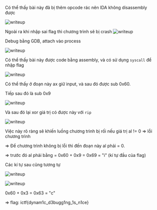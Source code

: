 Có thể thấy bài này đã bị thêm opcode rác nên IDA không disassembly được 

![writeup](https://user-images.githubusercontent.com/101321172/179648262-560fae9e-3f4b-4ab3-8c42-4fbb7771f9d8.jpg)

Ngoài ra khi nhập sai flag thì chương trình sẽ bị crash
![writeup](https://user-images.githubusercontent.com/101321172/179648478-44ea09ee-6994-482d-a4c7-621c387ce793.jpg)

Debug bằng GDB, attach vào process

![writeup](https://user-images.githubusercontent.com/101321172/179648689-f8dfef52-ca11-4f26-b3f9-0c2c6ece413e.jpg)

Có thể thấy bài này được code bằng assembly, và có sử dụng ```syscall``` để nhập flag

![writeup](https://user-images.githubusercontent.com/101321172/179648840-ccb822fe-54fd-42ca-8e5a-89834a8dde28.jpg)

Có thể thấy ở đoạn này ax giữ input, và sau đó được sub 0x60.

Tiếp sau đó là sub 0x9

![writeup](https://user-images.githubusercontent.com/101321172/179648930-f65200b0-bd00-4d4e-b9db-9cbd5d5b7e37.jpg)

Và sau đó lại xor giá trị có được này với ```rip```

![writeup](https://user-images.githubusercontent.com/101321172/179649004-41640196-1c3b-4eb2-aaa0-54278b182eac.jpg)

Việc này rõ ràng sẽ khiến luồng chương trình bị rối nếu giá trị al != 0 => lỗi chương trình

=> Để chương trình không bị lỗi thì đến đoạn này al phải = 0.

=> trước đó al phải bằng = 0x60 + 0x9 = 0x69 = "i" (kí tự đầu của flag)

Các kí tự sau cũng tương tự

![writeup](https://user-images.githubusercontent.com/101321172/179649356-3e90e470-9161-4068-899f-62bccdab90a1.jpg)

![writeup](https://user-images.githubusercontent.com/101321172/179649420-f29c5c66-368f-4f2e-befc-12655984766a.jpg)

0x60 + 0x3 = 0x63 = "c"

=> flag: ictf{dynam1c_d3bugg1ng_1s_n1ce}
